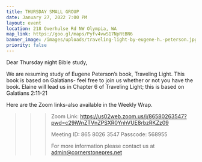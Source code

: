 ```yaml
---
title: THURSDAY SMALL GROUP
date: January 27, 2022 7:00 PM
layout: event
location: 218 Overhulse Rd NW Olympia, WA
map_link: https://goo.gl/maps/Pyfv4vwS17NpRtBN6
banner_image: /images/uploads/traveling-light-by-eugene-h.-peterson.jpg
priority: false
---
```

Dear Thursday night Bible study,

We are resuming study of Eugene Peterson’s book, Traveling Light. This book is based on Galatians- feel free to join us whether or not you have the book. Elaine will lead us in Chapter 6 of Traveling Light; this is based on Galatians 2:11-21

Here are the Zoom links-also available in the Weekly Wrap.

<!--\\\\[if !supportLineBreakNewLine]-->

<!--\\\\[endif]-->

<!--EndFragment-->

> > > Zoom Link: <https://us02web.zoom.us/j/86580263547?pwd=c29iWnZTVnZPSXR0YnhVUE8rbzRKZz09>
> > >
> > > Meeting ID: 865 8026 3547 
> > > Passcode: 568955
> > >
> > > For more information please contact us at admin@cornerstonepres.net